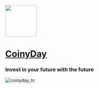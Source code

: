 
<img src="https://i.imgur.com/DplxWak.png" width="100" height="100">

# [CoinyDay](http://www.coinyday.com)
### Invest in your future with the future

![coinyday_hr](https://pbs.twimg.com/media/DrDq23OUUAACoy5.png:large)

